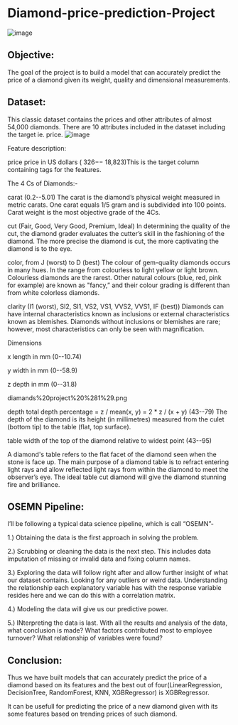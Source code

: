 # Diamond-price-prediction-Project
![image](https://user-images.githubusercontent.com/100846110/185215014-62f2d961-2831-488f-919b-f62a934c3d89.png)
## Objective:
The goal of the project is to build a model that can accurately predict the price of a diamond given its weight, quality and dimensional measurements.
## Dataset:
This classic dataset contains the prices and other attributes of almost 54,000 diamonds. There are 10 attributes included in the dataset including the target ie. price.
![image](https://user-images.githubusercontent.com/100846110/185215976-90c7645e-2995-4a71-b2dd-68eb7d0de285.png)


Feature description:

price price in US dollars ( 326−− 18,823)This is the target column containing tags for the features.

The 4 Cs of Diamonds:-

carat (0.2--5.01) The carat is the diamond’s physical weight measured in metric carats. One carat equals 1/5 gram and is subdivided into 100 points. Carat weight is the most objective grade of the 4Cs.

cut (Fair, Good, Very Good, Premium, Ideal) In determining the quality of the cut, the diamond grader evaluates the cutter’s skill in the fashioning of the diamond. The more precise the diamond is cut, the more captivating the diamond is to the eye.

color, from J (worst) to D (best) The colour of gem-quality diamonds occurs in many hues. In the range from colourless to light yellow or light brown. Colourless diamonds are the rarest. Other natural colours (blue, red, pink for example) are known as "fancy,” and their colour grading is different than from white colorless diamonds.

clarity (I1 (worst), SI2, SI1, VS2, VS1, VVS2, VVS1, IF (best)) Diamonds can have internal characteristics known as inclusions or external characteristics known as blemishes. Diamonds without inclusions or blemishes are rare; however, most characteristics can only be seen with magnification.

Dimensions

x length in mm (0--10.74)

y width in mm (0--58.9)

z depth in mm (0--31.8)

diamands%20project%20%281%29.png

depth total depth percentage = z / mean(x, y) = 2 * z / (x + y) (43--79) The depth of the diamond is its height (in millimetres) measured from the culet (bottom tip) to the table (flat, top surface).

table width of the top of the diamond relative to widest point (43--95)

A diamond's table refers to the flat facet of the diamond seen when the stone is face up. The main purpose of a diamond table is to refract entering light rays and allow reflected light rays from within the diamond to meet the observer’s eye. The ideal table cut diamond will give the diamond stunning fire and brilliance.
## OSEMN Pipeline:
I’ll be following a typical data science pipeline, which is call “OSEMN”-

1.) Obtaining the data is the first approach in solving the problem.

2.) Scrubbing or cleaning the data is the next step. This includes data imputation of missing or invalid data and fixing column names.

3.) Exploring the data will follow right after and allow further insight of what our dataset contains. Looking for any outliers or weird data. Understanding the relationship each explanatory variable has with the response variable resides here and we can do this with a correlation matrix.

4.) Modeling the data will give us our predictive power.

5.) INterpreting the data is last. With all the results and analysis of the data, what conclusion is made? What factors contributed most to employee turnover? What relationship of variables were found?

## Conclusion:
Thus we have built models that can accurately predict the price of a diamond based on its features and the best out of four(LinearRegression, DecisionTree, RandomForest, KNN, XGBRegressor) is XGBRegressor.

It can be usefull for predicting the price of a new diamond given with its some features based on trending prices of such diamond.
